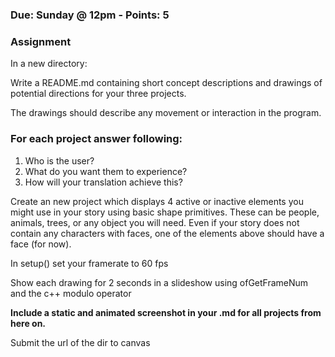 ### Due: Sunday @ 12pm - Points: 5
### Assignment
In a new directory:

Write a README.md containing short concept descriptions and drawings of potential directions for your three projects.

The drawings should describe any movement or interaction in the program.

### For each project answer following:
1. Who is the user?
2. What do you want them to experience?
3. How will your translation achieve this?


Create an new project which displays 4 active or inactive elements you might use in your story using basic shape primitives.  These can be people, animals, trees, or any object you will need.  Even if your story does not contain any characters with faces, one of the elements above should have a face (for now).

In setup() set your framerate to 60 fps

Show each drawing for 2 seconds in a slideshow using ofGetFrameNum and the c++ modulo operator

**Include a static and animated screenshot in your .md for all projects from here on.**

Submit the url of the dir to canvas

